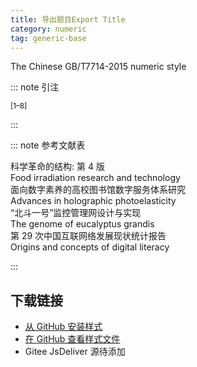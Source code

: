 ```yaml
--- 
title: 导出题目Export Title 
category: numeric 
tag: generic-base 
--- 
```


<!-- 此文件由脚本自动生成，请勿手动修改！ -->  

The Chinese GB/T7714-2015 numeric style  

::: note 引注  

<sup>[1–8]</sup>  

:::  

::: note 参考文献表  

<div class="csl-bib-body">
  <div class="csl-entry second-field-align-flush hangingindent-false"> 
    <div class="csl-left-margin">科学革命的结构: 第 4 版</div> </div>
  <div class="csl-entry second-field-align-flush hangingindent-false"> 
    <div class="csl-left-margin">Food irradiation research and technology</div> </div>
  <div class="csl-entry second-field-align-flush hangingindent-false"> 
    <div class="csl-left-margin">面向数字素养的高校图书馆数字服务体系研究</div> </div>
  <div class="csl-entry second-field-align-flush hangingindent-false"> 
    <div class="csl-left-margin">Advances in holographic photoelasticity</div> </div>
  <div class="csl-entry second-field-align-flush hangingindent-false"> 
    <div class="csl-left-margin">“北斗一号”监控管理网设计与实现</div> </div>
  <div class="csl-entry second-field-align-flush hangingindent-false"> 
    <div class="csl-left-margin">The genome of eucalyptus grandis</div> </div>
  <div class="csl-entry second-field-align-flush hangingindent-false"> 
    <div class="csl-left-margin">第 29 次中国互联网络发展现状统计报告</div> </div>
  <div class="csl-entry second-field-align-flush hangingindent-false"> 
    <div class="csl-left-margin">Origins and concepts of digital literacy</div> </div>
</div>
  

:::  

<!-- more -->  

## 下载链接  

- [从 GitHub 安装样式](https://github.com/zotero-cn/styles/./raw/main/src/505export-title/505export-title.csl)  
- [在 GitHub 查看样式文件](https://github.com/zotero-cn/styles/./tree/main/src/505export-title/505export-title.csl)  
- Gitee JsDeliver 源待添加  
